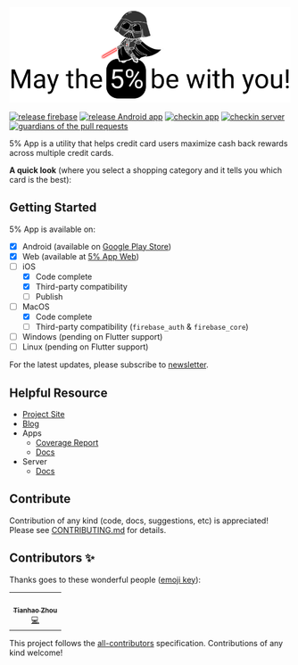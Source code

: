 ![logo](https://raw.githubusercontent.com/tianhaoz95/iwfp/master/docs/assets/medium_banner.png)

[![release firebase](https://github.com/tianhaoz95/iwfp/workflows/release%20firebase/badge.svg)](https://github.com/tianhaoz95/iwfp/actions?query=workflow%3A%22release+firebase%22)
[![release Android app](https://github.com/tianhaoz95/iwfp/workflows/release%20Android%20app/badge.svg)](https://github.com/tianhaoz95/iwfp/actions?query=workflow%3A%22release+Android+app%22)
[![checkin app](https://github.com/tianhaoz95/iwfp/workflows/checkin%20app/badge.svg)](https://github.com/tianhaoz95/iwfp/actions?query=workflow%3A%22checkin+app%22)
[![checkin server](https://github.com/tianhaoz95/iwfp/workflows/checkin%20server/badge.svg)](https://github.com/tianhaoz95/iwfp/actions?query=workflow%3A%22checkin+server%22)
[![guardians of the pull requests](https://github.com/tianhaoz95/iwfp/workflows/guardians%20of%20the%20pull%20requests/badge.svg)](https://github.com/tianhaoz95/iwfp/actions?query=workflow%3A%22guardians+of+the+pull+requests%22)

5% App is a utility that helps credit card users maximize cash back rewards across multiple credit cards.

**A quick look** (where you select a shopping category and it tells you which card is the best):

## Getting Started

5% App is available on:

- [x] Android (available on [Google Play Store](https://play.google.com/store/apps/details?id=com.jacksonz.iwfpapp&hl=en_US))
- [x] Web (available at [5% App Web](https://iwfpapp.web.app))
- [ ] iOS
  - [x] Code complete
  - [x] Third-party compatibility
  - [ ] Publish
- [ ] MacOS
  - [x] Code complete
  - [ ] Third-party compatibility (`firebase_auth` & `firebase_core`)
- [ ] Windows (pending on Flutter support)
- [ ] Linux (pending on Flutter support)

For the latest updates, please subscribe to [newsletter](https://jacksonz.substack.com).

## Helpful Resource

- [Project Site](https://iwfp-project.web.app/)
- [Blog](https://medium.com/i-want-5)
- Apps
  - [Coverage Report](https://iwfp-app-cov.web.app/)
  - [Docs](https://iwfp-app-docs.web.app/)
- Server
  - [Docs](https://iwfp-server-docs.web.app/)

## Contribute

Contribution of any kind (code, docs, suggestions, etc) is appreciated! Please see [CONTRIBUTING.md](./CONTRIBUTING.md) for details.

<!-- The end of editable README, the rest is generated by all-contributors -->

<!-- Please do not edit content below this line -->

## Contributors ✨

Thanks goes to these wonderful people ([emoji key](https://allcontributors.org/docs/en/emoji-key)):

<!-- ALL-CONTRIBUTORS-LIST:START - Do not remove or modify this section -->
<!-- prettier-ignore-start -->
<!-- markdownlint-disable -->
<table>
  <tr>
    <td align="center"><a href="http://tianhaoz.com"><img src="https://avatars3.githubusercontent.com/u/16887772?v=4" width="100px;" alt=""/><br /><sub><b>Tianhao Zhou</b></sub></a><br /><a href="https://github.com/tianhaoz95/iwfp/commits?author=tianhaoz95" title="Code">💻</a></td>
  </tr>
</table>

<!-- markdownlint-enable -->
<!-- prettier-ignore-end -->

<!-- ALL-CONTRIBUTORS-LIST:END -->

This project follows the [all-contributors](https://github.com/all-contributors/all-contributors) specification. Contributions of any kind welcome!
